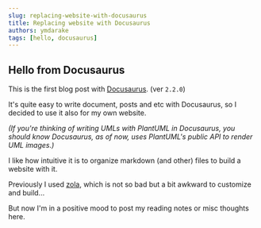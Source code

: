 ```yaml
---
slug: replacing-website-with-docusaurus
title: Replacing website with Docusaurus
authors: ymdarake
tags: [hello, docusaurus]
---
```



## Hello from Docusaurus
This is the first blog post with [Docusaurus](https://docusaurus.io/). (ver `2.2.0`)

<!-- truncate -->

It's quite easy to write document, posts and etc with Docusaurus, so I decided to use it also for my own website.

_(If you're thinking of writing UMLs with PlantUML in Docusaurus, you should know Docusaurus, as of now, uses PlantUML's public API to render UML images.)_

I like how intuitive it is to organize markdown (and other) files to build a website with it.

Previously I used [zola](https://www.getzola.org/), which is not so bad but a bit awkward to customize and build...

But now I'm in a positive mood to post my reading notes or misc thoughts here.
